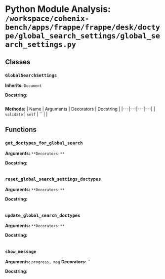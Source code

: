 # Python Module Analysis: `/workspace/cohenix-bench/apps/frappe/frappe/desk/doctype/global_search_settings/global_search_settings.py`

## Classes

### `GlobalSearchSettings`
**Inherits:** `Document`


**Docstring:**
```

```

**Methods:**
| Name | Arguments | Decorators | Docstring |
|---|---|---|---|
| `validate` | `self` | `` |  |





## Functions

### `get_doctypes_for_global_search`
**Arguments:** ``
**Decorators:** ``

**Docstring:**
```

```
### `reset_global_search_settings_doctypes`
**Arguments:** ``
**Decorators:** ``

**Docstring:**
```

```
### `update_global_search_doctypes`
**Arguments:** ``
**Decorators:** ``

**Docstring:**
```

```
### `show_message`
**Arguments:** `progress, msg`
**Decorators:** ``

**Docstring:**
```

```

